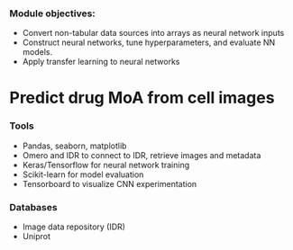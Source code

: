 ### Module objectives:
 - Convert non-tabular data sources into arrays as neural network inputs
 - Construct neural networks, tune hyperparameters, and evaluate NN models.
 - Apply transfer learning to neural networks


# Predict drug MoA from cell images

### Tools

 - Pandas, seaborn, matplotlib
 - Omero and IDR to connect to IDR, retrieve images and metadata
- Keras/Tensorflow for neural network training
- Scikit-learn for model evaluation 
- Tensorboard to visualize CNN experimentation

### Databases
 - Image data repository (IDR)
 - Uniprot